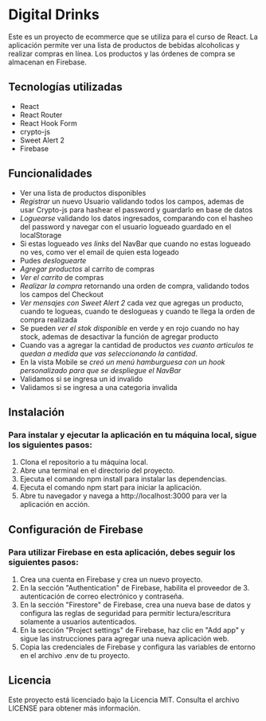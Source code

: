# Digital Drinks
Este es un proyecto de ecommerce que se utiliza para el curso de React. La aplicación permite ver una lista de productos de bebidas alcoholicas y realizar compras en línea. Los productos y las órdenes de compra se almacenan en Firebase.

## Tecnologías utilizadas
- React
- React Router
- React Hook Form
- crypto-js
- Sweet Alert 2
- Firebase

## Funcionalidades
- Ver una lista de productos disponibles
- *Registrar* un nuevo Usuario validando todos los campos, ademas de usar Crypto-js para hashear el password y guardarlo en base de datos
- *Loguearse* validando los datos ingresados, comparando con el hasheo del password y navegar con el usuario logueado guardado en el localStorage
- Si estas logueado *ves links* del NavBar que cuando no estas logueado no ves, como ver el email de quien esta logeado
- Pudes *desloguearte*
- *Agregar productos* al carrito de compras
- *Ver el carrito* de compras
- *Realizar la compra* retornando una orden de compra, validando todos los campos del Checkout
- *Ver mensajes con Sweet Alert 2* cada vez que agregas un producto, cuando te logueas, cuando te deslogueas y cuando te llega la orden de compra realizada
- Se pueden *ver el stok disponible* en verde y en rojo cuando no hay stock, ademas de desactivar la función de agregar producto
- Cuando vas a agregar la cantidad de productos *ves cuanto articulos te quedan a medida que vas seleccionando la cantidad*.
- En la vista Mobile se *creó un menú hamburguesa con un hook personalizado para que se despliegue el NavBar*
- Validamos si se ingresa un id invalido
- Validamos si se ingresa a una categoria invalida

## Instalación

### Para instalar y ejecutar la aplicación en tu máquina local, sigue los siguientes pasos:

1. Clona el repositorio a tu máquina local.
2. Abre una terminal en el directorio del proyecto.
3. Ejecuta el comando npm install para instalar las dependencias.
4. Ejecuta el comando npm start para iniciar la aplicación.
5. Abre tu navegador y navega a http://localhost:3000 para ver la aplicación en acción.

## Configuración de Firebase

### Para utilizar Firebase en esta aplicación, debes seguir los siguientes pasos:

1. Crea una cuenta en Firebase y crea un nuevo proyecto.
2. En la sección "Authentication" de Firebase, habilita el proveedor de 3. autenticación de correo electrónico y contraseña.
4. En la sección "Firestore" de Firebase, crea una nueva base de datos y configura las reglas de seguridad para permitir lectura/escritura solamente a usuarios autenticados.
5. En la sección "Project settings" de Firebase, haz clic en "Add app" y sigue las instrucciones para agregar una nueva aplicación web.
6. Copia las credenciales de Firebase y configura las variables de entorno en el archivo .env de tu proyecto.

## Licencia
Este proyecto está licenciado bajo la Licencia MIT. Consulta el archivo LICENSE para obtener más información.